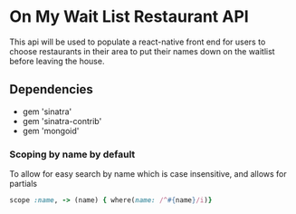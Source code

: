 # On My Wait List Restaurant API

This api will be used to populate a react-native front end for users to choose
restaurants in their area to put their names down on the waitlist before leaving the house.

## Dependencies

- gem 'sinatra'
- gem 'sinatra-contrib'
- gem 'mongoid'

### Scoping by name by default
To allow for easy search by name which is case insensitive, and allows for partials

``` ruby
scope :name, -> (name) { where(name: /^#{name}/i)}
```